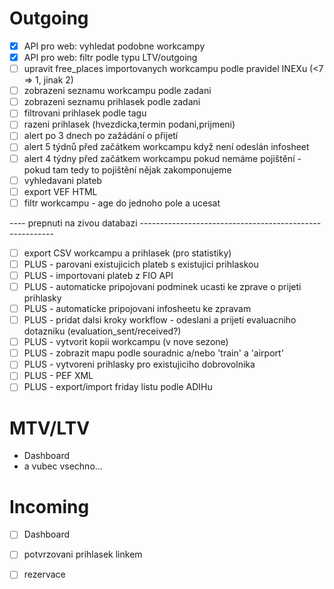 # Outgoing
 - [x] API pro web: vyhledat podobne workcampy
 - [x] API pro web: filtr podle typu LTV/outgoing
 - [ ] upravit free_places importovanych workcampu podle pravidel INEXu (<7 => 1, jinak 2)
 - [ ] zobrazeni seznamu workcampu podle zadani
 - [ ] zobrazeni seznamu prihlasek podle zadani 
 - [ ] filtrovani prihlasek podle tagu
 - [ ] razeni prihlasek (hvezdicka,termin podani,prijmeni)
 - [ ] alert po 3 dnech po zažádání o přijetí
 - [ ] alert 5 týdnů před začátkem workcampu když není odeslán infosheet
 - [ ] alert 4 týdny před začátkem workcampu pokud nemáme pojištění - pokud tam tedy to pojištění nějak zakomponujeme
 - [ ] vyhledavani plateb
 - [ ] export VEF HTML
 - [ ] filtr workcampu - age do jednoho pole a ucesat

---- prepnuti na zivou databazi --------------------------------------------------------

 - [ ] export CSV workcampu a prihlasek (pro statistiky)
 - [ ] PLUS - parovani existujicich plateb s existujici prihlaskou
 - [ ] PLUS - importovani plateb z FIO API
 - [ ] PLUS - automaticke pripojovani podminek ucasti ke zprave o prijeti prihlasky
 - [ ] PLUS - automaticke pripojovani infosheetu ke zpravam
 - [ ] PLUS - pridat dalsi kroky workflow - odeslani a prijeti evaluacniho dotazniku (evaluation_sent/received?)
 - [ ] PLUS - vytvorit kopii workcampu (v nove sezone)
 - [ ] PLUS - zobrazit mapu podle souradnic a/nebo 'train' a 'airport'
 - [ ] PLUS - vytvoreni prihlasky pro existujiciho dobrovolnika
 - [ ] PLUS - PEF XML
 - [ ] PLUS - export/import friday listu podle ADIHu

# MTV/LTV
 - Dashboard
 - a vubec vsechno...

# Incoming
 - [ ] Dashboard
 - [ ] potvrzovani prihlasek linkem
 - [ ] rezervace




